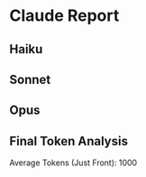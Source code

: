 # Claude Report


## Haiku
## Sonnet
## Opus

## Final Token Analysis
Average Tokens (Just Front): 1000
